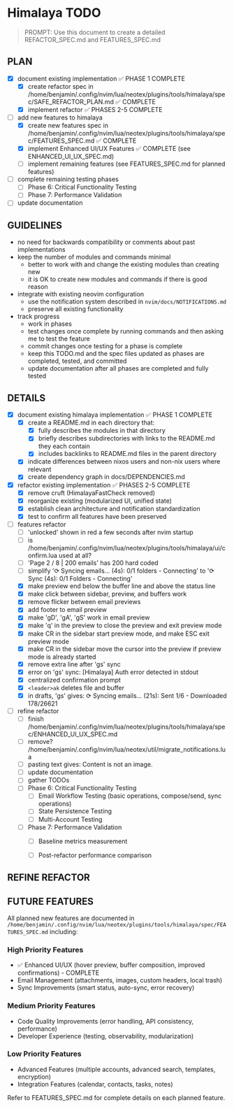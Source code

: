 # Himalaya TODO

> PROMPT: Use this document to create a detailed REFACTOR_SPEC.md and FEATURES_SPEC.md

## PLAN

- [x] document existing implementation ✅ PHASE 1 COMPLETE
  - [x] create refactor spec in /home/benjamin/.config/nvim/lua/neotex/plugins/tools/himalaya/spec/SAFE_REFACTOR_PLAN.md ✅ COMPLETE
  - [x] implement refactor ✅ PHASES 2-5 COMPLETE
- [ ] add new features to himalaya
  - [x] create new features spec in /home/benjamin/.config/nvim/lua/neotex/plugins/tools/himalaya/spec/FEATURES_SPEC.md ✅ COMPLETE
  - [x] implement Enhanced UI/UX Features ✅ COMPLETE (see ENHANCED_UI_UX_SPEC.md)
  - [ ] implement remaining features (see FEATURES_SPEC.md for planned features)
- [ ] complete remaining testing phases
  - [ ] Phase 6: Critical Functionality Testing
  - [ ] Phase 7: Performance Validation
- [ ] update documentation

## GUIDELINES

- no need for backwards compatibility or comments about past implementations
- keep the number of modules and commands minimal
  - better to work with and change the existing modules than creating new
  - it is OK to create new modules and commands if there is good reason
- integrate with existing neovim configuration
  - use the notification system described in `nvim/docs/NOTIFICATIONS.md`
  - preserve all existing functionality
- track progress
  - work in phases
  - test changes once complete by running commands and then asking me to test the feature
  - commit changes once testing for a phase is complete
  - keep this TODO.md and the spec files updated as phases are completed, tested, and committed
  - update documentation after all phases are completed and fully tested

## DETAILS

- [x] document existing himalaya implementation ✅ PHASE 1 COMPLETE
  - [x] create a README.md in each directory that:
    - [x] fully describes the modules in that directory
    - [x] briefly describes subdirectories with links to the README.md they each contain
    - [x] includes backlinks to README.md files in the parent directory
  - [x] indicate differences between nixos users and non-nix users where relevant
  - [x] create dependency graph in docs/DEPENDENCIES.md
- [x] refactor existing implementation ✅ PHASES 2-5 COMPLETE
  - [x] remove cruft (HimalayaFastCheck removed)
  - [x] reorganize existing (modularized UI, unified state)
  - [x] establish clean architecture and notification standardization
  - [x] test to confirm all features have been preserved
- [ ] features refactor
  - [ ] 'unlocked' shown in red a few seconds after nvim startup
  - [ ] is /home/benjamin/.config/nvim/lua/neotex/plugins/tools/himalaya/ui/confirm.lua used at all?
  - [ ] 'Page 2 / 8 | 200 emails' has 200 hard coded
  - [ ] simplify '⟳ Syncing emails... (4s): 0/1 folders - Connecting' to '⟳ Sync (4s): 0/1 Folders - Connecting'
  - [x] make preview end below the buffer line and above the status line
  - [x] make click between sidebar, preview, and buffers work
  - [x] remove flicker between email previews
  - [x] add footer to email preview
  - [x] make 'gD', 'gA', 'gS' work in email preview
  - [x] make 'q' in the preview to close the preview and exit preview mode
  - [x] make CR in the sidebar start preview mode, and make ESC exit preview mode
  - [x] make CR in the sidebar move the cursor into the preview if preview mode is already started
  - [x] remove extra line after 'gs' sync
  - [x] error on 'gs' sync: [Himalaya] Auth error detected in stdout
  - [x] centralized confirmation prompt
  - [x] `<leader>ak` deletes file and buffer
  - [x] in drafts, 'gs' gives: ⟳ Syncing emails... (21s): Sent 1/6 - Downloaded 178/26621
- [ ] refine refactor
  - [ ] finish /home/benjamin/.config/nvim/lua/neotex/plugins/tools/himalaya/spec/ENHANCED_UI_UX_SPEC.md
  - [ ] remove? /home/benjamin/.config/nvim/lua/neotex/util/migrate_notifications.lua
  - [ ] pasting text gives: Content is not an image.
  - [ ] update documentation
  - [ ] gather TODOs
  - [ ] Phase 6: Critical Functionality Testing
    - [ ] Email Workflow Testing (basic operations, compose/send, sync operations)
    - [ ] State Persistence Testing
    - [ ] Multi-Account Testing
  - [ ] Phase 7: Performance Validation
    - [ ] Baseline metrics measurement
    - [ ] Post-refactor performance comparison




## REFINE REFACTOR

## FUTURE FEATURES

All planned new features are documented in `/home/benjamin/.config/nvim/lua/neotex/plugins/tools/himalaya/spec/FEATURES_SPEC.md` including:

### High Priority Features

- ✅ Enhanced UI/UX (hover preview, buffer composition, improved confirmations) - COMPLETE
- Email Management (attachments, images, custom headers, local trash)
- Sync Improvements (smart status, auto-sync, error recovery)

### Medium Priority Features

- Code Quality Improvements (error handling, API consistency, performance)
- Developer Experience (testing, observability, modularization)

### Low Priority Features

- Advanced Features (multiple accounts, advanced search, templates, encryption)
- Integration Features (calendar, contacts, tasks, notes)

Refer to FEATURES_SPEC.md for complete details on each planned feature.
